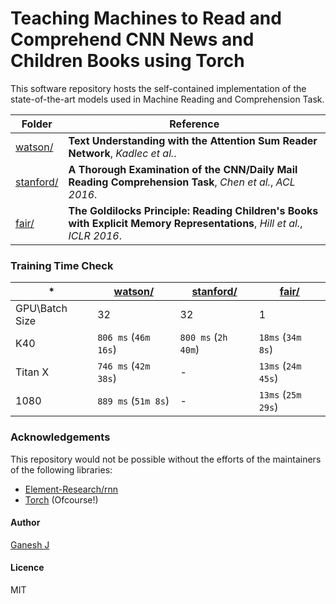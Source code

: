 # Teaching Machines to Read and Comprehend CNN News and Children Books using Torch

This software repository hosts the self-contained implementation of the state-of-the-art models used in Machine Reading and Comprehension Task.

| Folder | Reference |
|---|---|
| [watson/](https://github.com/ganeshjawahar/torch-teacher/tree/master/watson)| **Text Understanding with the Attention Sum Reader Network**, *Kadlec et al.*. |
| [stanford/](https://github.com/ganeshjawahar/torch-teacher/tree/master/stanford) | **A Thorough Examination of the CNN/Daily Mail Reading Comprehension Task**, *Chen et al.*, *ACL 2016*. |
| [fair/](https://github.com/ganeshjawahar/torch-teacher/tree/master/fair) | **The Goldilocks Principle: Reading Children's Books with Explicit Memory Representations**, *Hill et al.*, *ICLR 2016*. |

### Training Time Check

| * | [watson/](https://github.com/ganeshjawahar/torch-teacher/tree/master/watson) | [stanford/](https://github.com/ganeshjawahar/torch-teacher/tree/master/stanford) | [fair/](https://github.com/ganeshjawahar/torch-teacher/tree/master/fair) |
|---|---|---|---|
|GPU\Batch Size|32|32|1|
|K40|`806 ms` (`46m 16s`)|`800 ms` (`2h 40m`)|`18ms` (`34m 8s`)|
|Titan X|`746 ms` (`42m 38s`)|-|`13ms` (`24m 45s`)|
|1080|`889 ms` (`51m 8s`)|-|`13ms` (`25m 29s`)|

### Acknowledgements
This repository would not be possible without the efforts of the maintainers of the following libraries:
* [Element-Research/rnn](https://github.com/Element-Research/rnn)
* [Torch](https://github.com/torch) (Ofcourse!)

#### Author
[Ganesh J](https://researchweb.iiit.ac.in/~ganesh.j/)

#### Licence
MIT
